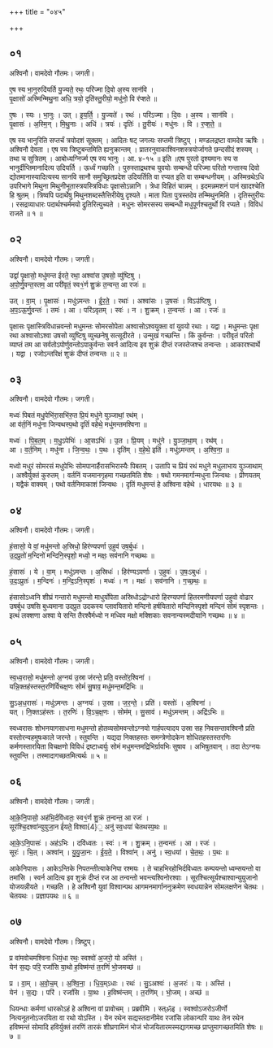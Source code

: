 +++
title = "०४५"

+++


## ०१
अश्विनौ। वामदेवो गौतमः। जगती।

ए॒ष स्य भा॒नुरुदि॑यर्ति यु॒ज्यते॒ रथः॒ परि॑ज्मा दि॒वो अ॒स्य सान॑वि ।  
पृ॒क्षासो॑ अस्मिन्मिथु॒ना अधि॒ त्रयो॒ दृति॑स्तु॒रीयो॒ मधु॑नो॒ वि र॑प्शते ॥

ए॒षः । स्यः । भा॒नुः । उत् । इ॒य॒र्ति॒ । यु॒ज्यते॑ । रथः॑ । परि॑ऽज्मा । दि॒वः । अ॒स्य । सान॑वि ।  
पृ॒क्षासः॑ । अ॒स्मि॒न् । मि॒थु॒नाः । अधि॑ । त्रयः॑ । दृतिः॑ । तु॒रीयः॑ । मधु॑नः । वि । र॒प्श॒ते॒ ॥

एष स्य भानुरिति सप्तर्चं त्रयोदशं सूक्तम् । आदितः षट् जगत्यः सप्तमी त्रिष्टुप् । मण्डलद्रष्टा वामदेव ऋषिः । अश्विनौ देवता । एष स्य त्रिष्टुबन्तमिति ह्यनुक्रान्तम् । प्रातरनुवाकाश्विनशस्त्रयोर्जागते छन्दसीदं शस्यम् । तथा च सुत्रितम् । आबोध्यग्निर्ज्म एष स्य भानुः । आ. ४-१५ ॥ इति ॥एष पुरतो दृश्यमानः स्य स भानुर्दीप्तिमानादित्य उदियर्ति । ऊर्ध्वं गच्छति । पुरुस्ताद्रथश्च युवयोः सम्बन्धी परिज्मा परितो गन्तास्य दिवो द्योतमानास्यादित्यस्य सानवि सानौ समुच्छ्रितप्रदेश उदियर्तिति वा रप्यत इति वा सम्बन्धनीयम् । अस्मिन्रथेऽधि उपरिभागे मिथुना मिथुनीभूतास्त्रयस्त्रिविधाः पृक्षासोऽन्नानि । त्रेधा विहितं चान्नम् । इदमन्नमशनं पानं खादश्चेति हि श्रुतम् । त्रिष्वपि पदार्थेषु मिथुनशब्दस्तैत्तिरीयेषु दृश्यते । माता पिता पुत्रस्तदेव तन्मिथुनमिति । दृतिस्तुरीयः । रसद्रव्याधारः पदार्थश्चर्ममयो द्रुतिरित्युच्यते । मधुनः सोमरसस्य सम्बन्धी मधुपूर्णश्चतुर्थो वि रप्यते । विविधं राजते ॥ १ ॥

## ०२
अश्विनौ। वामदेवो गौतमः। जगती।

उद्वां॑ पृ॒क्षासो॒ मधु॑मन्त ईरते॒ रथा॒ अश्वा॑स उ॒षसो॒ व्यु॑ष्टिषु ।  
अ॒पो॒र्णु॒वन्त॒स्तम॒ आ परी॑वृतं॒ स्व१॒॑र्ण शु॒क्रं त॒न्वन्त॒ आ रजः॑ ॥

उत् । वा॒म् । पृ॒क्षासः॑ । मधु॑ऽमन्तः । ई॒र॒ते॒ । रथाः॑ । अश्वा॑सः । उ॒षसः॑ । विऽउ॑ष्टिषु ।  
अ॒प॒ऽऊ॒र्णु॒वन्तः॑ । तमः॑ । आ । परि॑ऽवृतम् । स्वः॑ । न । शु॒क्रम् । त॒न्वन्तः॑ । आ । रजः॑ ॥

पृक्षासः पृक्षास्त्रिविधान्नवन्तो मधुमन्तः सोमरसोपेता अश्वासोऽश्वयुक्ता वां युवयो रथाः । यद्वा । मधुमन्तः पृक्षा रथा अश्वासोऽश्वा उषसो व्युष्टिषु व्युच्छनेषु सत्सूदीरते । उन्मुखं गच्छन्ति । किं कुर्वन्तः । परीवृतं परितो व्याप्तं तम आ सर्वतोऽपोर्णुवन्तोऽपाकुर्वन्तः स्वर्न आदित्य इव शुक्रं दीप्तं रजस्तेजश्च तन्वन्तः । आकारश्चार्थे । यद्वा । रजोऽन्तरिक्षं शुक्रं दीप्तं तन्वन्तः ॥ २ ॥

## ०३
अश्विनौ। वामदेवो गौतमः। जगती।

मध्वः॑ पिबतं मधु॒पेभि॑रा॒सभि॑रु॒त प्रि॒यं मधु॑ने युञ्जाथां॒ रथ॑म् ।  
आ व॑र्त॒निं मधु॑ना जिन्वथस्प॒थो दृतिं॑ वहेथे॒ मधु॑मन्तमश्विना ॥

मध्वः॑ । पि॒ब॒त॒म् । म॒धु॒ऽपेभिः॑ । आ॒सऽभिः॑ । उ॒त । प्रि॒यम् । मधु॑ने । यु॒ञ्जा॒था॒म् । रथ॑म् ।  
आ । व॒र्त॒निम् । मधु॑ना । जि॒न्व॒थः॒ । प॒थः । दृति॑म् । व॒हे॒थे॒ इति॑ । मधु॑ऽमन्तम् । अ॒श्वि॒ना॒ ॥

मध्वो मधुरं सोमरसं मधुपेभिः सोमपानार्हैरासभिरास्यैः पिबतम् । उतापि च प्रियं रथं मधुने मधुलाभाय युञ्जाथाम् । अश्वैर्युक्तं कुरुतम् । वर्तनिं यजमानगृहमा गच्छतमिति शेषः । षथो गमनमार्गान्मधुना जिन्वथः । प्रीणयतम् । यद्वैकं वाक्यम् । पथो वर्तनिमाकाशं जिन्वथः । दृतिं मधुमन्तं हे अश्विना वहेथे । धारयथः ॥ ३ ॥

## ०४
अश्विनौ। वामदेवो गौतमः। जगती।

हं॒सासो॒ ये वां॒ मधु॑मन्तो अ॒स्रिधो॒ हिर॑ण्यपर्णा उ॒हुव॑ उष॒र्बुधः॑ ।  
उ॒द॒प्रुतो॑ म॒न्दिनो॑ मन्दिनि॒स्पृशो॒ मध्वो॒ न मक्षः॒ सव॑नानि गच्छथः ॥

हं॒सासः॑ । ये । वा॒म् । मधु॑ऽमन्तः । अ॒स्रिधः॑ । हिर॑ण्यऽपर्णाः । उ॒हुवः॑ । उ॒षः॒ऽबुधः॑ ।  
उ॒द॒ऽप्रुतः॑ । म॒न्दिनः॑ । म॒न्दि॒ऽनि॒स्पृशः॑ । मध्वः॑ । न । मक्षः॑ । सव॑नानि । ग॒च्छ॒थः॒ ॥

हंसासोऽध्वनि शीघ्रं गन्तारो मधुमन्तो माधुर्योपेता अस्रिधोऽद्रोग्धारो हिरण्यपर्णा हितरमणीयपर्णा उहुवो वोढार उषर्बुध उषसि बुध्यमाना उदप्रुत उदकस्य प्लावयितारो मन्दिनो हर्षयितारो मन्दिनिस्पृशो मन्दिनं सोमं स्पृशन्तः । इत्थं लक्शणा अश्वा ये सन्ति तैरश्वैर्मध्वो न मध्विव मक्षो मक्शिकाः सवनान्यस्मदीयानि गच्छथः ॥ ४ ॥

## ०५
अश्विनौ। वामदेवो गौतमः। जगती।

स्व॒ध्व॒रासो॒ मधु॑मन्तो अ॒ग्नय॑ उ॒स्रा ज॑रन्ते॒ प्रति॒ वस्तो॑र॒श्विना॑ ।  
यन्नि॒क्तह॑स्तस्त॒रणि॑र्विचक्ष॒णः सोमं॑ सु॒षाव॒ मधु॑मन्त॒मद्रि॑भिः ॥

सु॒ऽअ॒ध॒रासः॑ । मधु॑ऽमन्तः । अ॒ग्नयः॑ । उ॒स्रा । ज॒र॒न्ते॒ । प्रति॑ । वस्तोः॑ । अ॒श्विना॑ ।  
यत् । नि॒क्तऽह॑स्तः । त॒रणिः॑ । वि॒ऽच॒क्ष॒णः । सोम॑म् । सु॒साव॑ । मधु॑ऽमन्तम् । अद्रि॑ऽभिः ॥

स्वध्वरासः शोभनयागसाधना मधुमन्तो होतव्यसोमवन्तोऽग्नयो गार्हपत्यादय उस्रा सह निवसन्तावश्विनौ प्रति वस्तोरन्वहमुषःकाले जरन्ते । स्तुवन्ति । यद्यदा निक्तहस्तः समन्त्रेणोदकेन शोधितहस्तस्तरणिः कर्मणस्तारयिता विचक्षणो विविधं द्रष्टाध्वर्युः सोमं मधुमन्तमद्रिभिर्ग्रावभिः सुषाव । अभिषुतवान् । तदा तेऽग्नयः स्तुवन्ति । तस्मादागच्छतमित्यर्थः ॥ ५ ॥

## ०६
अश्विनौ। वामदेवो गौतमः। जगती।

आ॒के॒नि॒पासो॒ अह॑भि॒र्दवि॑ध्वतः॒ स्व१॒॑र्ण शु॒क्रं त॒न्वन्त॒ आ रजः॑ ।  
सूर॑श्चि॒दश्वा॑न्युयुजा॒न ई॑यते॒ विश्वा{4}॒ अनु॑ स्व॒धया॑ चेतथस्प॒थः ॥

आ॒के॒ऽनि॒पासः॑ । अह॑ऽभिः । दवि॑ध्वतः । स्वः॑ । न । शु॒क्रम् । त॒न्वन्तः॑ । आ । रजः॑ ।  
सूरः॑ । चि॒त् । अश्वा॑न् । यु॒यु॒जा॒नः । ई॒य॒ते॒ । विश्वा॑न् । अनु॑ । स्व॒धया॑ । चे॒त॒थः॒ । प॒थः ॥

आकेनिपासः । आकेऽन्तिके निपतन्तीत्याकेनिपा रश्मयः । ते चाहभिरहोभिर्दविध्वतः कम्पयन्तो ध्वम्सयन्तो वा तमांसि । स्वर्न आदित्य इव शुक्रं दीप्तं रज आ तन्वन्तो भवन्त्यश्विनोरश्वाः । सूरश्चित्सूर्यश्चाश्वान्युयुजानो योजयन्नीयते । गच्छति । हे अश्विनौ युवां विश्वान्पथ आगमनमार्गाननुक्रमेण स्वधयान्नेन सोमलक्षणेन चेतथः । चेतयथः । प्रज्ञापयथः ॥ ६ ॥

## ०७
अश्विनौ। वामदेवो गौतमः। त्रिष्टुप्।

प्र वा॑मवोचमश्विना धियं॒धा रथः॒ स्वश्वो॑ अ॒जरो॒ यो अस्ति॑ ।  
येन॑ स॒द्यः परि॒ रजां॑सि या॒थो ह॒विष्म॑न्तं त॒रणिं॑ भो॒जमच्छ॑ ॥

प्र । वा॒म् । अ॒वो॒च॒म् । अ॒श्वि॒ना॒ । धि॒य॒म्ऽधाः । रथः॑ । सु॒ऽअश्वः॑ । अ॒जरः॑ । यः । अस्ति॑ ।  
येन॑ । स॒द्यः । परि॑ । रजां॑सि । या॒थः । ह॒विष्म॑न्तम् । त॒रणि॑म् । भो॒जम् । अच्छ॑ ॥

धियन्धाः कर्मणां धारकोऽहं हे अश्विना वां प्रावोचम् । प्रब्रवीमि । स्त्ॐइ । स्वश्वोऽजरोऽजीर्णो नित्यनूतनोऽजरयिता वा रथो योऽस्ति । येन रथेन सद्यस्तदानीमेव रजांसि लोकान्परि याथः तेन रथेन हविष्मन्तं सोमादि हविर्युक्तं तरणिं तारकं शीघ्रगामिनं भोजं भोजयितारमस्मद्यागमच्छ प्राप्तुमागच्छतमिति शेषः ॥ ७ ॥